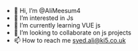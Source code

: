 - 👋 Hi, I’m @AliMeesum4
- 👀 I’m interested in Js
- 🌱 I’m currently learning VUE js
- 💞️ I’m looking to collaborate on js projects
- 📫 How to reach me syed.ali@ki5.co.uk

<!---
AliMeesum4/AliMeesum4 is a ✨ special ✨ repository because its `README.md` (this file) appears on your GitHub profile.
You can click the Preview link to take a look at your changes.
--->

